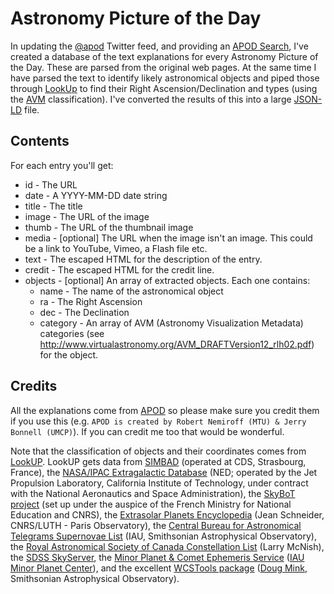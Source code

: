 Astronomy Picture of the Day
============================

In updating the [@apod](http://twitter.com/apod) Twitter feed, and providing an [APOD Search](http://apod.it/), I've created a database of the text explanations for every Astronomy Picture of the Day. These are parsed from the original web pages. At the same time I have parsed the text to identify likely astronomical objects and piped those through [LookUp](http://www.strudel.org.uk/lookUP/) to find their Right Ascension/Declination and types (using the [AVM](http://www.virtualastronomy.org/avm_metadata.php) classification). I've converted the results of this into a large [JSON-LD](http://json-ld.org/) file.

Contents
--------

For each entry you'll get:
* id - The URL
* date - A YYYY-MM-DD date string
* title - The title
* image - The URL of the image
* thumb - The URL of the thumbnail image
* media - [optional] The URL when the image isn't an image. This could be a link to YouTube, Vimeo, a Flash file etc.
* text - The escaped HTML for the description of the entry.
* credit - The escaped HTML for the credit line.
* objects - [optional] An array of extracted objects. Each one contains:
  * name - The name of the astronomical object
  * ra - The Right Ascension
  * dec - The Declination
  * category - An array of AVM (Astronomy Visualization Metadata) categories (see http://www.virtualastronomy.org/AVM_DRAFTVersion12_rlh02.pdf) for the object.


Credits
-------

All the explanations come from [APOD](http://apod.nasa.gov/) so please make sure you credit them if you use this (e.g. `APOD is created by Robert Nemiroff (MTU) & Jerry Bonnell (UMCP)`). If you can credit me too that would be wonderful.

Note that the classification of objects and their coordinates comes from [LookUP](http://www.strudel.org.uk/lookUP/). LookUP gets data from [SIMBAD](http://simbad.u-strasbg.fr/simbad/) (operated at CDS, Strasbourg, France), the [NASA/IPAC Extragalactic Database](http://nedwww.ipac.caltech.edu/) (NED; operated by the Jet Propulsion Laboratory, California Institute of Technology, under contract with the National Aeronautics and Space Administration), the [SkyBoT project](http://www.imcce.fr/page.php?nav=webservices/skybot/) (set up under the auspice of the French Ministry for National Education and CNRS), the [Extrasolar Planets Encyclopedia](http://exoplanet.eu/) (Jean Schneider, CNRS/LUTH - Paris Observatory), the [Central Bureau for Astronomical Telegrams Supernovae List](http://www.cbat.eps.harvard.edu/lists/Supernovae.html) (IAU, Smithsonian Astrophysical Observatory), the [Royal Astronomical Society of Canada Constellation List](http://calgary.rasc.ca/constellation.htm) (Larry McNish), the [SDSS SkyServer](http://cas.sdss.org/astro/en/), the [Minor Planet & Comet Ephemeris Service](http://www.cfa.harvard.edu/iau/MPEph/MPEph.html) ([IAU Minor Planet Center](http://www.cfa.harvard.edu/iau/mpc.html)), and the excellent [WCSTools package](http://tdc-www.harvard.edu/software/wcstools/) ([Doug Mink](http://tdc-www.harvard.edu/mink/), Smithsonian Astrophysical Observatory).